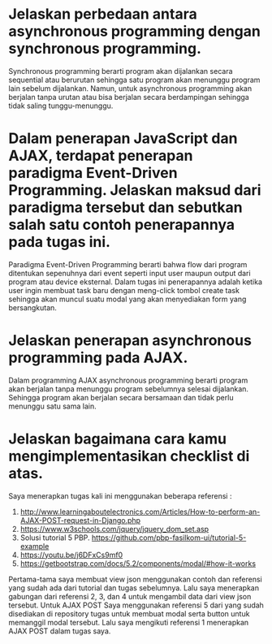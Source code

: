 # Jelaskan perbedaan antara asynchronous programming dengan synchronous programming.
Synchronous programming berarti program akan dijalankan secara sequential atau berurutan sehingga satu program akan menunggu program lain sebelum dijalankan. Namun, untuk asynchronous programming akan berjalan tanpa urutan atau bisa berjalan secara berdampingan sehingga tidak saling tunggu-menunggu.
# Dalam penerapan JavaScript dan AJAX, terdapat penerapan paradigma Event-Driven Programming. Jelaskan maksud dari paradigma tersebut dan sebutkan salah satu contoh penerapannya pada tugas ini.
Paradigma Event-Driven Programming berarti bahwa flow dari program ditentukan sepenuhnya dari event seperti input user maupun output dari program atau device eksternal. Dalam tugas ini penerapannya adalah ketika user ingin membuat task baru dengan meng-click tombol create task sehingga akan muncul suatu modal yang akan menyediakan form yang bersangkutan.
# Jelaskan penerapan asynchronous programming pada AJAX.
Dalam programming AJAX asynchronous programming berarti program akan berjalan tanpa menunggu program sebelumnya selesai dijalankan. Sehingga program akan berjalan secara bersamaan dan tidak perlu menunggu satu sama lain.
# Jelaskan bagaimana cara kamu mengimplementasikan checklist di atas.
Saya menerapkan tugas kali ini menggunakan beberapa referensi :
1. http://www.learningaboutelectronics.com/Articles/How-to-perform-an-AJAX-POST-request-in-Django.php
2. https://www.w3schools.com/jquery/jquery_dom_set.asp
3. Solusi tutorial 5 PBP. https://github.com/pbp-fasilkom-ui/tutorial-5-example
4. https://youtu.be/j6DFxCs9mf0
5. https://getbootstrap.com/docs/5.2/components/modal/#how-it-works

Pertama-tama saya membuat view json menggunakan contoh dan referensi yang sudah ada dari tutorial dan tugas sebelumnya. Lalu saya menerapkan gabungan dari referensi 2, 3, dan 4 untuk mengambil data dari view json tersebut. 
Untuk AJAX POST Saya menggunakan referensi 5 dari yang sudah disediakan di repository tugas untuk membuat modal serta button untuk memanggil modal tersebut. Lalu saya mengikuti referensi 1 menerapkan AJAX POST dalam tugas saya.